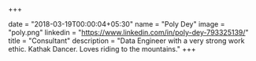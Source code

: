 +++

date = "2018-03-19T00:00:04+05:30" 
name = "Poly Dey"
image = "poly.png"
linkedin = "https://www.linkedin.com/in/poly-dey-793325139/"
title = "Consultant"
description = "Data Engineer with a very strong work ethic. Kathak Dancer. Loves riding to the mountains."
+++